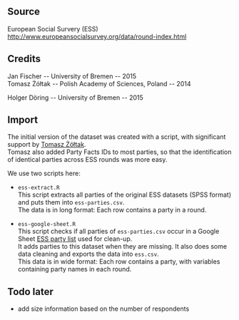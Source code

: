 ## Source

European Social Survery (ESS)  
http://www.europeansocialsurvey.org/data/round-index.html

## Credits

Jan Fischer -- University of Bremen -- 2015  
Tomasz Żółtak -- Polish Academy of Sciences, Poland -- 2014

Holger Döring -- University of Bremen -- 2015  

## Import

The initial version of the dataset was created with a script, with significant support by [Tomasz Żółtak](mailto:t.zoltak@ibe.edu.pl).  
Tomasz also added Party Facts IDs to most parties, so that the identification of identical parties across ESS rounds was more easy.  

We use two scripts here:
* `ess-extract.R`  
  This script extracts all parties of the original ESS datasets (SPSS format) and puts them into `ess-parties.csv`.  
  The data is in long format: Each row contains a party in a round.

* `ess-google-sheet.R`  
  This script checks if all parties of `ess-parties.csv` occur in a Google Sheet [ESS party list](https://docs.google.com/spreadsheets/d/1-Z9-Ng1t500scPHk5ikDMtHXUq19Uq1VS_Nnvak1S9g/pub?output=csv) used for clean-up.  
  It adds parties to this dataset when they are missing.
  It also does some data cleaning and exports the data into `ess.csv`.  
  This data is in wide format: Each row contains a party, with variables containing party names in each round.


## Todo later

 * add size information based on the number of respondents
